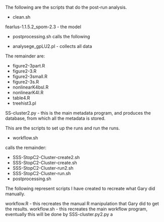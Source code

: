 The following are the scripts that do the post-run analysis.

+ clean.sh

fearlus-1.1.5.2\_spom-2.3 - the model

+ postprocessing.sh calls the following

+ analysege\_gpLU2.pl - collects all data

The remainder are:

+ figure2-3part.R
+ figure2-3.R
+ figure2-3small.R
+ figure2-3s.R
+ nonlinearK4bsI.R
+ nonlinearK4I.R
+ table4.R
+ treehist3.pl



SS-cluster2.py - this is the main metadata program, and produces the database, from which all the metadata is stored.

This are the scripts to set up the runs and run the runs.

+  workflow.sh 

calls the remainder:

+ SSS-StopC2-Cluster-create2.sh
+ SSS-StopC2-Cluster-create.sh
+ SSS-StopC2-Cluster-run2.sh
+ SSS-StopC2-Cluster-run.sh
+ postprocessing.sh

The following represent scripts I have created to recreate what Gary did manually.

workflow.R - this recreates the manual R manipulation that Gary did to get the results.
workflow.sh - this recreates the main workflow program, eventually this will be done by SSS-cluster.py2.py
a
